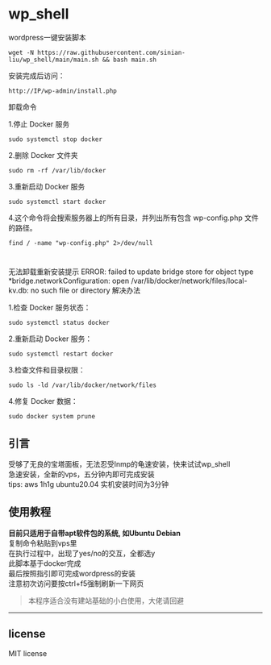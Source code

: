 # wp_shell
wordpress一键安装脚本
```
wget -N https://raw.githubusercontent.com/sinian-liu/wp_shell/main/main.sh && bash main.sh
```
安装完成后访问：
```
http://IP/wp-admin/install.php
```
卸载命令


1.停止 Docker 服务
```
sudo systemctl stop docker
```
2.删除 Docker 文件夹
```
sudo rm -rf /var/lib/docker
```
3.重新启动 Docker 服务
```
sudo systemctl start docker
```
4.这个命令将会搜索服务器上的所有目录，并列出所有包含 wp-config.php 文件的路径。
```
find / -name "wp-config.php" 2>/dev/null
```

#
无法卸载重新安装提示
ERROR: failed to update bridge store for object type *bridge.networkConfiguration: open /var/lib/docker/network/files/local-kv.db: no such file or directory
解决办法

1.检查 Docker 服务状态：
```
sudo systemctl status docker
```
2.重新启动 Docker 服务：
```
sudo systemctl restart docker
```
3.检查文件和目录权限：
```
sudo ls -ld /var/lib/docker/network/files
```
4.修复 Docker 数据：
```
sudo docker system prune
```



## 引言
受够了无良的宝塔面板，无法忍受lnmp的龟速安装，快来试试wp_shell<br>
急速安装，全新的vps，五分钟内即可完成安装<br>
tips: aws 1h1g ubuntu20.04 实机安装时间为3分钟
## 使用教程
**目前只适用于自带apt软件包的系统, 如Ubuntu Debian**<br>
复制命令粘贴到vps里<br>
在执行过程中，出现了yes/no的交互，全都选y<br>
此脚本基于docker完成<br>
最后按照指引即可完成wordpress的安装<br>
注意初次访问要按ctrl+f5强制刷新一下网页
> 本程序适合没有建站基础的小白使用，大佬请回避
---
## license
MIT license
